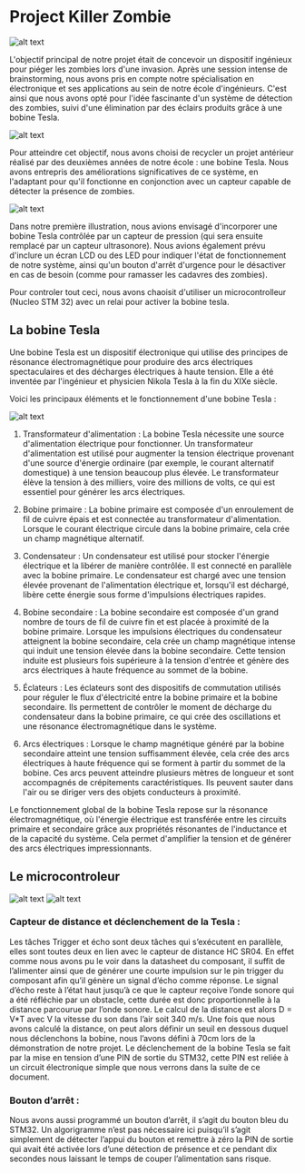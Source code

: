 # Project Killer Zombie


![alt text](https://github.com/tutur90/Project-Killer-Zombie/blob/main/Photos/Banniere.png)


L'objectif principal de notre projet était de concevoir un dispositif ingénieux pour piéger les zombies lors d'une invasion. Après une session intense de brainstorming, nous avons pris en compte notre spécialisation en électronique et ses applications au sein de notre école d'ingénieurs. C'est ainsi que nous avons opté pour l'idée fascinante d'un système de détection des zombies, suivi d'une élimination par des éclairs produits grâce à une bobine Tesla. 

![alt text](https://github.com/tutur90/Project-Killer-Zombie/blob/main/Photos/Projet%20Killer%20Zombie.jpg)

Pour atteindre cet objectif, nous avons choisi de recycler un projet antérieur réalisé par des deuxièmes années de notre école : une bobine Tesla. Nous avons entrepris des améliorations significatives de ce système, en l'adaptant pour qu'il fonctionne en conjonction avec un capteur capable de détecter la présence de zombies. 


![alt text](https://github.com/tutur90/Project-Killer-Zombie/blob/main/Photos/Shema%20initial.png)


Dans notre première illustration, nous avions envisagé d'incorporer une bobine Tesla contrôlée par un capteur de pression (qui sera ensuite remplacé par un capteur ultrasonore). Nous avions également prévu d'inclure un écran LCD ou des LED pour indiquer l'état de fonctionnement de notre système, ainsi qu'un bouton d'arrêt d'urgence pour le désactiver en cas de besoin (comme pour ramasser les cadavres des zombies). 

Pour controler tout ceci, nous avons chaoisit d'utiliser un microcontrolleur (Nucleo STM 32) avec un relai pour activer la bobine tesla.

## La bobine Tesla

Une bobine Tesla est un dispositif électronique qui utilise des principes de résonance électromagnétique pour produire des arcs électriques spectaculaires et des décharges électriques à haute tension. Elle a été inventée par l'ingénieur et physicien Nikola Tesla à la fin du XIXe siècle. 


Voici les principaux éléments et le fonctionnement d'une bobine Tesla :  

![alt text](https://upload.wikimedia.org/wikipedia/commons/2/2d/Teslacirc2.png)


1. Transformateur d'alimentation : La bobine Tesla nécessite une source d'alimentation électrique pour fonctionner. Un transformateur d'alimentation est utilisé pour augmenter la tension électrique provenant d'une source d'énergie ordinaire (par exemple, le courant alternatif domestique) à une tension beaucoup plus élevée. Le transformateur élève la tension à des milliers, voire des millions de volts, ce qui est essentiel pour générer les arcs électriques. 

2. Bobine primaire : La bobine primaire est composée d'un enroulement de fil de cuivre épais et est connectée au transformateur d'alimentation. Lorsque le courant électrique circule dans la bobine primaire, cela crée un champ magnétique alternatif. 

3. Condensateur : Un condensateur est utilisé pour stocker l'énergie électrique et la libérer de manière contrôlée. Il est connecté en parallèle avec la bobine primaire. Le condensateur est chargé avec une tension élevée provenant de l'alimentation électrique et, lorsqu'il est déchargé, libère cette énergie sous forme d'impulsions électriques rapides. 

4. Bobine secondaire : La bobine secondaire est composée d'un grand nombre de tours de fil de cuivre fin et est placée à proximité de la bobine primaire. Lorsque les impulsions électriques du condensateur atteignent la bobine secondaire, cela crée un champ magnétique intense qui induit une tension élevée dans la bobine secondaire. Cette tension induite est plusieurs fois supérieure à la tension d'entrée et génère des arcs électriques à haute fréquence au sommet de la bobine. 

 

5. Éclateurs : Les éclateurs sont des dispositifs de commutation utilisés pour réguler le flux d'électricité entre la bobine primaire et la bobine secondaire. Ils permettent de contrôler le moment de décharge du condensateur dans la bobine primaire, ce qui crée des oscillations et une résonance électromagnétique dans le système. 

6. Arcs électriques : Lorsque le champ magnétique généré par la bobine secondaire atteint une tension suffisamment élevée, cela crée des arcs électriques à haute fréquence qui se forment à partir du sommet de la bobine. Ces arcs peuvent atteindre plusieurs mètres de longueur et sont accompagnés de crépitements caractéristiques. Ils peuvent sauter dans l'air ou se diriger vers des objets conducteurs à proximité. 

Le fonctionnement global de la bobine Tesla repose sur la résonance électromagnétique, où l'énergie électrique est transférée entre les circuits primaire et secondaire grâce aux propriétés résonantes de l'inductance et de la capacité du système. Cela permet d'amplifier la tension et de générer des arcs électriques impressionnants. 

 ## Le microcontroleur
 
![alt text](https://github.com/tutur90/Project-Killer-Zombie/blob/main/Photos/Algorigrame%201.png)
![alt text](https://github.com/tutur90/Project-Killer-Zombie/blob/main/Photos/Algorigrame%202.png)
 
### Capteur de distance et déclenchement de la Tesla :
Les tâches Trigger et écho sont deux tâches qui s’exécutent en parallèle, elles sont toutes deux en lien avec le capteur de distance HC SR04. En effet comme nous avons pu le voir dans la datasheet du composant, il suffit de l’alimenter ainsi que de générer une courte impulsion sur le pin trigger du composant afin qu’il génère un signal d’écho comme réponse.
 Le signal d’écho reste à l’état haut jusqu’à ce que le capteur reçoive l’onde sonore qui a été réfléchie par un obstacle, cette durée est donc proportionnelle à la distance parcourue par l’onde sonore. Le calcul de la distance est alors D = V*T avec V la vitesse du son dans l’air soit 340 m/s.
Une fois que nous avons calculé la distance, on peut alors définir un seuil en dessous duquel nous déclenchons la bobine, nous l’avons défini à 70cm lors de la démonstration de notre projet. 
Le déclenchement de la bobine Tesla se fait par la mise en tension d’une PIN de sortie du STM32, cette PIN est reliée à un circuit électronique simple que nous verrons dans la suite de ce document.

### Bouton d’arrêt :
Nous avons aussi programmé un bouton d’arrêt, il s’agit du bouton bleu du STM32. Un algorigramme n’est pas nécessaire ici puisqu’il s’agit simplement de détecter l’appui du bouton et remettre à zéro la PIN de sortie qui avait été activée lors d’une détection de présence et ce pendant dix secondes nous laissant le temps de couper l’alimentation sans risque.

